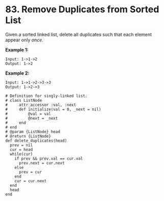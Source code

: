 # 83. Remove Duplicates from Sorted List

Given a sorted linked list, delete all duplicates such that each element appear only _once_.

**Example 1:**

```text
Input: 1->1->2
Output: 1->2
```

**Example 2:**

```text
Input: 1->1->2->3->3
Output: 1->2->3
```



```text
# Definition for singly-linked list.
# class ListNode
#     attr_accessor :val, :next
#     def initialize(val = 0, _next = nil)
#         @val = val
#         @next = _next
#     end
# end
# @param {ListNode} head
# @return {ListNode}
def delete_duplicates(head)
  prev = nil
  cur = head
  while(cur)
    if prev && prev.val == cur.val
      prev.next = cur.next
    else
      prev = cur
    end
    cur = cur.next
  end
  head
end
```


